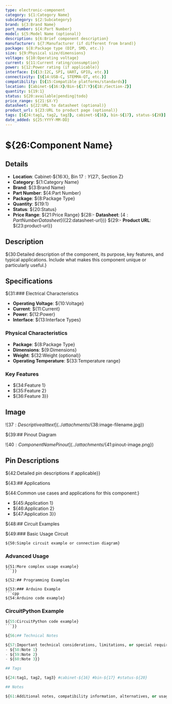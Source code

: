 ```yaml
---
type: electronic-component
category: ${1:Category Name}
subcategory: ${2:Subcategory}
brand: ${3:Brand Name}
part_number: ${4:Part Number}
model: ${5:Model Name (optional)}
description: ${6:Brief component description}
manufacturer: ${7:Manufacturer (if different from brand)}
package: ${8:Package type (DIP, SMD, etc.)}
size: ${9:Physical size/dimensions}
voltage: ${10:Operating voltage}
current: ${11:Current rating/consumption}
power: ${12:Power rating (if applicable)}
interface: [${13:I2C, SPI, UART, GPIO, etc.}]
connectivity: [${14:USB-C, STEMMA-QT, etc.}]
compatibility: [${15:Compatible platforms/standards}]
location: [Cabinet-${16:X}/Bin-${17:Y}${18:/Section-Z}]
quantity: ${19:1}
status: ${20:available|pending|todo}
price_range: ${21:$X-Y}
datasheet: ${22:URL to datasheet (optional)}
product_url: ${23:URL to product page (optional)}
tags: [${24:tag1, tag2, tag3}, cabinet-${16}, bin-${17}, status-${20}]
date_added: ${25:YYYY-MM-DD}
---
```


# ${26:Component Name}

## Details

- **Location**: Cabinet-${16:X}, Bin ${17:Y}${27:, Section Z}
- **Category**: ${1:Category Name}
- **Brand**: ${3:Brand Name}
- **Part Number**: ${4:Part Number}
- **Package**: ${8:Package Type}
- **Quantity**: ${19:1}
- **Status**: ${20:Status}
- **Price Range**: ${21:Price Range}
${28:- **Datasheet**: [${4:Part Number} Datasheet](${22:datasheet-url})}
${29:- **Product URL**: ${23:product-url}}

## Description

${30:Detailed description of the component, its purpose, key features, and typical applications. Include what makes this component unique or particularly useful.}

## Specifications

${31:### Electrical Characteristics
- **Operating Voltage**: ${10:Voltage}
- **Current**: ${11:Current}
- **Power**: ${12:Power}
- **Interface**: ${13:Interface Types}

### Physical Characteristics  
- **Package**: ${8:Package Type}
- **Dimensions**: ${9:Dimensions}
- **Weight**: ${32:Weight (optional)}
- **Operating Temperature**: ${33:Temperature range}

### Key Features
- ${34:Feature 1}
- ${35:Feature 2}
- ${36:Feature 3}}

## Image

![${37:Descriptive alt text}](../attachments/${38:image-filename.jpg})

${39:## Pinout Diagram

![${40:Component Name} Pinout](../attachments/${41:pinout-image.png})

## Pin Descriptions

${42:Detailed pin descriptions if applicable}}

${43:## Applications

${44:Common use cases and applications for this component:}
- ${45:Application 1}
- ${46:Application 2}
- ${47:Application 3}}

${48:## Circuit Examples

${49:### Basic Usage Circuit
```
${50:Simple circuit example or connection diagram}
```

### Advanced Usage
```
${51:More complex usage example}
```}}

${52:## Programming Examples

${53:### Arduino Example
```cpp
${54:Arduino code example}
```

### CircuitPython Example  
```python
${55:CircuitPython code example}
```}}

${56:## Technical Notes

${57:Important technical considerations, limitations, or special requirements:}
- ${58:Note 1}
- ${59:Note 2}
- ${60:Note 3}}

## Tags

${24:tag1, tag2, tag3} #cabinet-${16} #bin-${17} #status-${20}

## Notes

${61:Additional notes, compatibility information, alternatives, or usage tips. Include any special handling requirements or known issues.}
